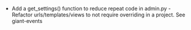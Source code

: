 - Add a get_settings() function to reduce repeat code in admin.py
-Refactor urls/templates/views to not require overriding in a project. See giant-events
